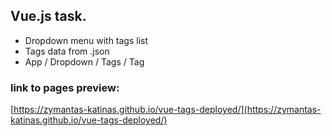 
## Vue.js task. 

* Dropdown menu with tags list
* Tags data from .json
* App / Dropdown / Tags / Tag

### link to pages preview:
[https://zymantas-katinas.github.io/vue-tags-deployed/](https://zymantas-katinas.github.io/vue-tags-deployed/)

